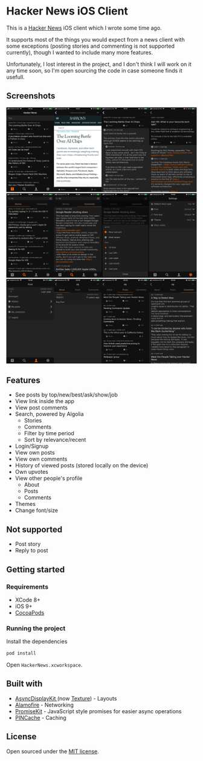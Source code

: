 # Hacker News iOS Client

This is a [Hacker News](https://news.ycombinator.com/) iOS client which I wrote some time ago.

It supports most of the things you would expect from a news client with some exceptions (posting stories and commenting is not supported currently), though I wanted to include many more features.

Unfortunately, I lost interest in the project, and I don't think I will work on it any time soon, so I'm open sourcing the code in case someone finds it usefull.

## Screenshots

![Screenshot 1](./screenshots/screenshot1.png)
![Screenshot 2](./screenshots/screenshot2.png)
![Screenshot 3](./screenshots/screenshot3.png)

## Features

- See posts by top/new/best/ask/show/job
- View link inside the app
- View post comments
- Search, powered by Algolia
	- Stories
	- Comments
	- Filter by time period
	- Sort by relevance/recent
- Login/Signup
- View own posts
- View own comments
- History of viewed posts (stored locally on the device)
- Own upvotes
- View other people's profile
	- About
	- Posts
	- Comments
- Themes
- Change font/size

## Not supported

- Post story
- Reply to post

## Getting started

### Requirements 

- XCode 8+
- iOS 9+
- [CocoaPods](https://cocoapods.org/)

### Running the project

Install the dependencies

```bash
pod install
```

Open `HackerNews.xcworkspace`.

## Built with

- [AsyncDisplayKit
](https://github.com/facebookarchive/AsyncDisplayKit) (now [Texture](https://github.com/texturegroup/texture/)) - Layouts
- [Alamofire](https://github.com/Alamofire/Alamofire) - Networking
- [PromiseKit](https://github.com/mxcl/PromiseKit) - JavaScript style promises for easier async operations
- [PINCache](https://github.com/pinterest/PINCache) - Caching

## License

Open sourced under the [MIT license](./LICENSE.md).